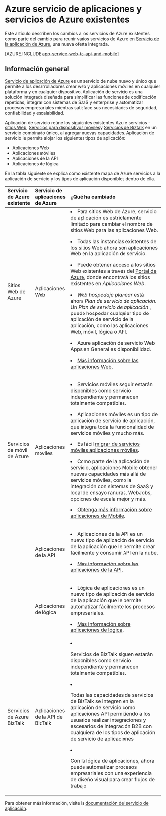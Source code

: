 <properties
    pageTitle="Azure de aplicación de servicio y su impacto en los servicios de Azure existentes"
    description="Explica cómo el nuevo servicio de aplicación de Azure y sus características afectan los servicios existentes en Azure."
    services="app-service"
    documentationCenter=""
    authors="yochay"
    manager="nirma"
    editor=""/>

<tags
    ms.service="app-service"
    ms.workload="na"
    ms.tgt_pltfrm="na"
    ms.devlang="na"
    ms.topic="article"
    ms.date="02/12/2016"
    ms.author="yochayk"/>


# <a name="azure-app-service-and-existing-azure-services"></a>Azure servicio de aplicaciones y servicios de Azure existentes

Este artículo describen los cambios a los servicios de Azure existentes como parte del cambio para reunir varios servicios de Azure en [Servicio de la aplicación de Azure](https://azure.microsoft.com/services/app-service/), una nueva oferta integrada.

[AZURE.INCLUDE [app-service-web-to-api-and-mobile](../../includes/app-service-web-to-api-and-mobile.md)]

## <a name="overview"></a>Información general

[Servicio de aplicación de Azure](https://azure.microsoft.com/services/app-service/) es un servicio de nube nuevo y único que permite a los desarrolladores crear web y aplicaciones móviles en cualquier plataforma y en cualquier dispositivo. Aplicación de servicio es una solución integrada diseñada para simplificar las funciones de codificación repetidas, integrar con sistemas de SaaS y enterprise y automatizar procesos empresariales mientras satisface sus necesidades de seguridad, confiabilidad y escalabilidad.

Aplicación de servicio reúne los siguientes existentes Azure servicios - [sitios Web](https://azure.microsoft.com/services/websites/), [Servicios para dispositivos móviles](https://azure.microsoft.com/services/mobile-services/)y [Servicios de Biztalk](https://azure.microsoft.com/services/biztalk-services/) en un servicio combinado único, al agregar nuevas capacidades.  Aplicación de servicio le permite alojar los siguientes tipos de aplicación:

-   Aplicaciones Web
-   Aplicaciones móviles
-   Aplicaciones de la API
-   Aplicaciones de lógica

En la tabla siguiente se explica cómo existente mapa de Azure servicios a la aplicación de servicio y los tipos de aplicación disponibles dentro de ella.

<table>
<thead>
<tr class="header">
<th align="left", style="width:10%">Servicio de Azure existente</th>
<th align="left", style="width:10%">Servicio de aplicaciones de Azure</th>
<th align="left", style="width:80%">¿Qué ha cambiado</th>
</tr>
</thead>
<tbody>
<tr class="odd">
<td align="left">Sitios Web de Azure</td>
<td align="left">Aplicaciones Web</td>
<td align="left"><li>Para sitios Web de Azure, servicio de aplicación es estrictamente limitado para cambiar el nombre de sitios Web para las aplicaciones Web.
<p><li>Todas las instancias existentes de los sitios Web ahora son aplicaciones Web en la aplicación de servicio.</p>
<p><li>Puede obtener acceso a los sitios Web existentes a través del <a href="http://go.microsoft.com/fwlink/?LinkId=529715">Portal de Azure</a>, donde encontrará los sitios existentes en <em>Aplicaciones Web</em>.</p>
<p><li><em>Web hospedaje planear</em> está ahora <em>Plan de servicio de aplicación</em>. Un <em>Plan de servicio de aplicación</em> , puede hospedar cualquier tipo de aplicación de servicio de la aplicación, como las aplicaciones Web, móvil, lógica o API.</p>
<p><li>Azure aplicación de servicio Web Apps en General es disponibilidad.</p>
<p><li><a href="http://azure.microsoft.com/services/app-service/web/">Más información sobre las aplicaciones Web</a>.</p></td>
</tr>
<tr class="even">
<td align="left">Servicios de móvil de Azure</td>
<td align="left">Aplicaciones móviles</td>
<td align="left"><p><li>Servicios móviles seguir estarán disponibles como servicio independiente y permanecen totalmente compatibles.</p>
<p><li>Aplicaciones móviles es un tipo de aplicación de servicio de aplicación, que integra toda la funcionalidad de servicios móviles y mucho más.</p>
<p><li>Es fácil <a href="http://go.microsoft.com/fwlink/?LinkID=724279&clcid=0x409">migrar de servicios móviles aplicaciones móviles</a>.</p>
<p><li>Como parte de la aplicación de servicio, aplicaciones Mobile obtener nuevas capacidades más allá de servicios móviles, como la integración con sistemas de SaaS y local de ensayo ranuras, WebJobs, opciones de escala mejor y más.</p>
<p><li><a href="http://azure.microsoft.com/services/app-service/mobile/">Obtenga más información sobre aplicaciones de Mobile</a>.</p>
</tr>
<tr class="odd">
<td align="left"></td>
<td align="left">Aplicaciones de la API</td>
<td align="left">
<p><li>Aplicaciones de la API es un nuevo tipo de aplicación de servicio de la aplicación que le permite crear fácilmente y consumir API en la nube.</p>
<p><li><a href="http://azure.microsoft.com/services/app-service/api/">Más información sobre las aplicaciones de la API</a>.</p></td>
</tr>
<tr class="even">
<td align="left"></td>
<td align="left">Aplicaciones de lógica</td>
<td align="left">
<p><li>Lógica de aplicaciones es un nuevo tipo de aplicación de servicio de la aplicación que le permite automatizar fácilmente los procesos empresariales.</p>
<p><li><a href="http://azure.microsoft.com/services/app-service/logic/">Más información sobre aplicaciones de lógica</a>.</p></td>
</tr>
<tr class="odd">
<td align="left">Servicios de Azure BizTalk</td>
<td align="left">Aplicaciones de la API de BizTalk</td>
<td align="left">
<li><p>Servicios de BizTalk siguen estarán disponibles como servicio independiente y permanecen totalmente compatibles.</p>
<li><p>Todas las capacidades de servicios de BizTalk se integren en la aplicación de servicio como aplicaciones API permitiendo a los usuarios realizar integraciones y escenarios de integración B2B con cualquiera de los tipos de aplicación de servicio de aplicaciones</p>
<li><p>Con la lógica de aplicaciones, ahora puede automatizar procesos empresariales con una experiencia de diseño visual para crear flujos de trabajo</p></td>
</tr>
</tbody>
</table>

Para obtener más información, visite la [documentación del servicio de aplicación](https://azure.microsoft.com/documentation/services/app-service/).
